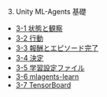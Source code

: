 3. Unity ML-Agents 基礎 

+ [3-1 状態と観察]()
+ [3-2 行動]()
+ [3-3 報酬とエピソード完了]()
+ [3-4 決定]()
+ [3-5 学習設定ファイル]()
+ [3-6 mlagents-learn]()
+ [3-7 TensorBoard]()